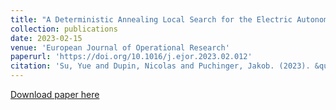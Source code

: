 ```yaml
---
title: "A Deterministic Annealing Local Search for the Electric Autonomous Dial-a-Ride Problem"
collection: publications
date: 2023-02-15
venue: 'European Journal of Operational Research'
paperurl: 'https://doi.org/10.1016/j.ejor.2023.02.012'
citation: 'Su, Yue and Dupin, Nicolas and Puchinger, Jakob. (2023). &quot;A Deterministic Annealing Local Search for the Electric Autonomous Dial-a-Ride Problem.&quot; <i>European Journal of Operational Research</i>. 1(1).'
---
```


[Download paper here](http://academicpages.github.io/files/paper1.pdf)

